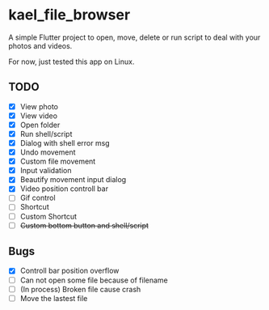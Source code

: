 # kael_file_browser
A simple Flutter project to open, move, delete or run script to deal with your photos and videos.

For now, just tested this app on Linux.
## TODO
- [x] View photo
- [x] View video
- [x] Open folder
- [x] Run shell/script
- [x] Dialog with shell error msg
- [x] Undo movement
- [x] Custom file movement
- [x] Input validation
- [x] Beautify movement input dialog
- [x] Video position controll bar
- [ ] Gif control
- [ ] Shortcut
- [ ] Custom Shortcut
- [ ] ~~Custom bottom button and shell/script~~

## Bugs
- [x] Controll bar position overflow
- [ ] Can not open some file because of filename
- [ ] (In process) Broken file cause crash
- [ ] Move the lastest file